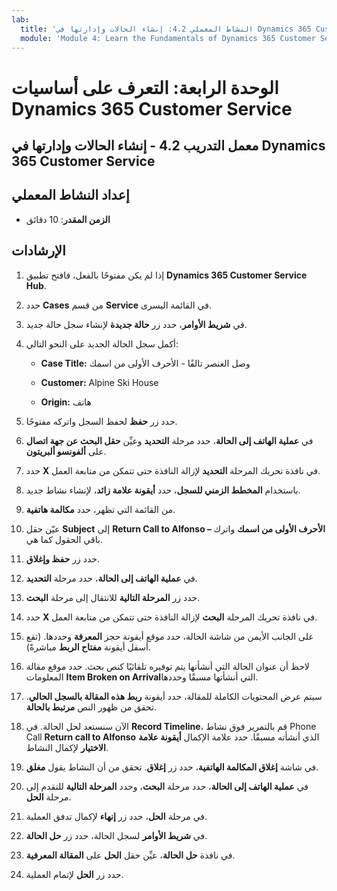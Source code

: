 ```yaml
---
lab:
  title: 'النشاط المعملي 4.2: إنشاء الحالات وإدارتها في Dynamics 365 Customer Service'
  module: 'Module 4: Learn the Fundamentals of Dynamics 365 Customer Service'
---
```


<a name="module-4-learn-the-fundamentals-of-dynamics-365-customer-service"></a>الوحدة الرابعة: التعرف على أساسيات Dynamics 365 Customer Service
========================

## <a name="practice-lab-42---create-and-manage-cases-in-dynamics-365-customer-service"></a>معمل التدريب 4.2 - إنشاء الحالات وإدارتها في Dynamics 365 Customer Service

## <a name="lab-setup"></a>إعداد النشاط المعملي

  - **الزمن المقدر**: 10 دقائق

## <a name="instructions"></a>الإرشادات

1. إذا لم يكن مفتوحًا بالفعل، فافتح تطبيق **Dynamics 365 Customer Service Hub**. 

2. حدد **Cases** من قسم **Service** في القائمة اليسرى. 

3. في **شريط الأوامر**، حدد زر **حالة جديدة** لإنشاء سجل حالة جديد.

4. أكمل سجل الحالة الجديد على النحو التالي:

    - **Case Title:** وصل العنصر تالفًا - الأحرف الأولى من اسمك

    - **Customer:** Alpine Ski House

    - **Origin:** هاتف

5. حدد زر **حفظ** لحفظ السجل واتركه مفتوحًا. 

6. في **عملية الهاتف إلى الحالة**، حدد مرحلة **التحديد** وعيِّن **حقل البحث عن جهة اتصال** على **ألفونسو ألبريتون**. 

7. حدد **X** في نافذة تحريك المرحلة **التحديد** لإزالة النافذة حتى تتمكن من متابعة العمل. 

8. باستخدام **المخطط الزمني للسجل**، حدد **أيقونة علامة زائد**، لإنشاء نشاط جديد. 

9. من القائمة التي تظهر، حدد **مكالمة هاتفية**.

10. عيّن حقل **Subject** إلى **Return Call to Alfonso – الأحرف الأولى من اسمك** واترك باقي الحقول كما هي. 

11. حدد زر **حفظ وإغلاق**. 

12. في **عملية الهاتف إلى الحالة**، حدد مرحلة **التحديد**.

13. حدد زر **المرحلة التالية** للانتقال إلى مرحلة **البحث**. 

14. حدد **X** في نافذة تحريك المرحلة **البحث** لإزالة النافذة حتى تتمكن من متابعة العمل. 

15. على الجانب الأيمن من شاشة الحالة، حدد موقع أيقونة حجز **المعرفة** وحددها. (تقع أسفل أيقونة **مفتاح الربط** مباشرةً).

16. لاحظ أن عنوان الحالة التي أنشأتها يتم توفيره تلقائيًا كنص بحث. حدد موقع مقالة المعلومات **Item Broken on Arrival**التي أنشأتها مسبقًا وحددها. 

17. سيتم عرض المحتويات الكاملة للمقالة، حدد أيقونة **ربط هذه المقالة بالسجل الحالي**. تحقق من ظهور النص **مرتبط بالحالة**. 

18. الآن سنستعد لحل الحالة. في **Record Timeline**، قم بالتمرير فوق نشاط Phone Call **Return call to Alfonso** الذي أنشأته مسبقًا. حدد علامة الإكمال **أيقونة علامة الاختيار** لإكمال النشاط. 

19. في شاشة **إغلاق المكالمة الهاتفية**، حدد زر **إغلاق**. تحقق من أن النشاط يقول **مغلق**.

20. في **عملية الهاتف إلى الحالة**، حدد مرحلة **البحث**، وحدد **المرحلة التالية** للتقدم إلى مرحلة **الحل**.

21. في مرحلة **الحل**، حدد زر **إنهاء** لإكمال تدفق العملية.

22. في **شريط الأوامر** لسجل الحالة، حدد زر **حل الحالة**.

23. في نافذة **حل الحالة**، عيِّن حقل **الحل** على **المقالة المعرفية**. 

24. حدد زر **الحل** لإتمام العملية.
